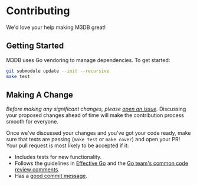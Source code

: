 Contributing
============

We'd love your help making M3DB great!

## Getting Started

M3DB uses Go vendoring to manage dependencies.
To get started:

```bash
git submodule update --init --recursive
make test
```

## Making A Change

*Before making any significant changes, please [open an
issue](https://github.com/m3db/m3x/issues).* Discussing your proposed
changes ahead of time will make the contribution process smooth for everyone.

Once we've discussed your changes and you've got your code ready, make sure
that tests are passing (`make test` or `make cover`) and open your PR! Your
pull request is most likely to be accepted if it:

* Includes tests for new functionality.
* Follows the guidelines in [Effective
  Go](https://golang.org/doc/effective_go.html) and the [Go team's common code
  review comments](https://github.com/golang/go/wiki/CodeReviewComments).
* Has a [good commit
  message](http://tbaggery.com/2008/04/19/a-note-about-git-commit-messages.html).

